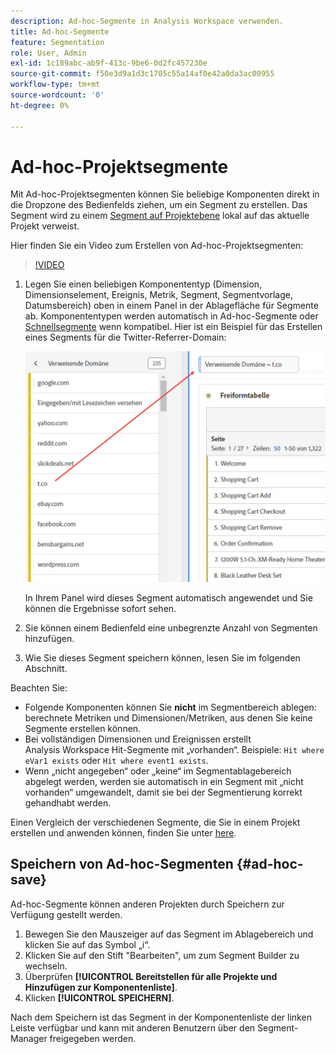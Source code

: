 ```yaml
---
description: Ad-hoc-Segmente in Analysis Workspace verwenden.
title: Ad-hoc-Segmente
feature: Segmentation
role: User, Admin
exl-id: 1c189abc-ab9f-413c-9be6-0d2fc457230e
source-git-commit: f50e3d9a1d3c1705c55a14af0e42a0da3ac00955
workflow-type: tm+mt
source-wordcount: '0'
ht-degree: 0%

---
```


# Ad-hoc-Projektsegmente

Mit Ad-hoc-Projektsegmenten können Sie beliebige Komponenten direkt in die Dropzone des Bedienfelds ziehen, um ein Segment zu erstellen. Das Segment wird zu einem [Segment auf Projektebene](https://experienceleague.adobe.com/docs/analytics/analyze/analysis-workspace/components/segments/quick-segments.html?#what-are-project-only-segments%3F) lokal auf das aktuelle Projekt verweist.

Hier finden Sie ein Video zum Erstellen von Ad-hoc-Projektsegmenten:

>[!VIDEO](https://video.tv.adobe.com/v/23978/?quality=12)

1. Legen Sie einen beliebigen Komponententyp (Dimension, Dimensionselement, Ereignis, Metrik, Segment, Segmentvorlage, Datumsbereich) oben in einem Panel in der Ablagefläche für Segmente ab. Komponententypen werden automatisch in Ad-hoc-Segmente oder [Schnellsegmente](https://experienceleague.adobe.com/docs/analytics/analyze/analysis-workspace/components/segments/quick-segments.html?lang=de) wenn kompatibel.
Hier ist ein Beispiel für das Erstellen eines Segments für die Twitter-Referrer-Domain:

   ![](assets/ad-hoc1.png)

   In Ihrem Panel wird dieses Segment automatisch angewendet und Sie können die Ergebnisse sofort sehen.

1. Sie können einem Bedienfeld eine unbegrenzte Anzahl von Segmenten hinzufügen.
1. Wie Sie dieses Segment speichern können, lesen Sie im folgenden Abschnitt.

Beachten Sie:

* Folgende Komponenten können Sie **nicht** im Segmentbereich ablegen: berechnete Metriken und Dimensionen/Metriken, aus denen Sie keine Segmente erstellen können.
* Bei vollständigen Dimensionen und Ereignissen erstellt Analysis Workspace Hit-Segmente mit „vorhanden“. Beispiele: `Hit where eVar1 exists` oder `Hit where event1 exists`.
* Wenn „nicht angegeben“ oder „keine“ im Segmentablagebereich abgelegt werden, werden sie automatisch in ein Segment mit „nicht vorhanden“ umgewandelt, damit sie bei der Segmentierung korrekt gehandhabt werden.

Einen Vergleich der verschiedenen Segmente, die Sie in einem Projekt erstellen und anwenden können, finden Sie unter [here](/help/analyze/analysis-workspace/components/segments/t-freeform-project-segment.md).

## Speichern von Ad-hoc-Segmenten {#ad-hoc-save}

Ad-hoc-Segmente können anderen Projekten durch Speichern zur Verfügung gestellt werden.

1. Bewegen Sie den Mauszeiger auf das Segment im Ablagebereich und klicken Sie auf das Symbol „i“.
1. Klicken Sie auf den Stift &quot;Bearbeiten&quot;, um zum Segment Builder zu wechseln.
1. Überprüfen **[!UICONTROL Bereitstellen für alle Projekte und Hinzufügen zur Komponentenliste]**.
1. Klicken **[!UICONTROL SPEICHERN]**.

Nach dem Speichern ist das Segment in der Komponentenliste der linken Leiste verfügbar und kann mit anderen Benutzern über den Segment-Manager freigegeben werden.
